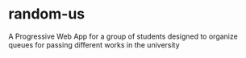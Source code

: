 # random-us
A Progressive Web App for a group of students designed to organize queues for passing different works in the university
